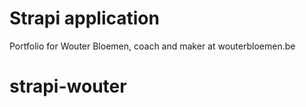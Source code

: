 # Strapi application

Portfolio for Wouter Bloemen, coach and maker at wouterbloemen.be
# strapi-wouter
